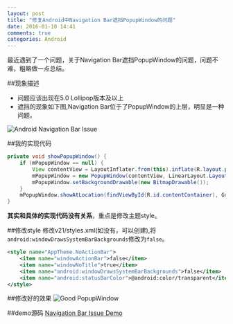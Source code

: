 ```yaml
---
layout: post
title: "修复Android中Navigation Bar遮挡PopupWindow的问题"
date: 2016-01-10 14:41
comments: true
categories: Android
---
```

最近遇到了一个问题，关于Navigation Bar遮挡PopupWindow的问题，问题不难，粗略做一点总结。

<!--more-->
##现象描述
  * 问题应该出现在5.0 Lollipop版本及以上
  * 遮挡的现象如下图,Navigation Bar位于了PopupWindow的上层，明显是一种问题。

![Android Navigation Bar Issue](http://7jpolu.com1.z0.glb.clouddn.com/navigation_issue.png)

##我的实现代码
```java
private void showPopupWindow() {
    if (mPopupWindow == null) {
    	View contentView = LayoutInflater.from(this).inflate(R.layout.popup_window_content, null);
       	mPopupWindow = new PopupWindow(contentView, LinearLayout.LayoutParams.MATCH_PARENT,500, true);
        mPopupWindow.setBackgroundDrawable(new BitmapDrawable());
    }
    mPopupWindow.showAtLocation(findViewById(R.id.contentContainer), Gravity.BOTTOM, 0,0);
}
```
**其实和具体的实现代码没有关系**，重点是修改主题style。

##修改style
修改v21/styles.xml(如没有，可以创建),将`android:windowDrawsSystemBarBackgrounds`修改为`false`。

```xml
<style name="AppTheme.NoActionBar">
    <item name="windowActionBar">false</item>
    <item name="windowNoTitle">true</item>
    <item name="android:windowDrawsSystemBarBackgrounds">false</item>
    <item name="android:statusBarColor">@android:color/transparent</item>
</style>
```

##修改好的效果
![Good PopupWindow](http://7jpolu.com1.z0.glb.clouddn.com/navigation_bar_good.png)

##demo源码
[Navigation Bar Issue Demo](https://github.com/androidyue/Navigation-Bar-Issue-Demo)
